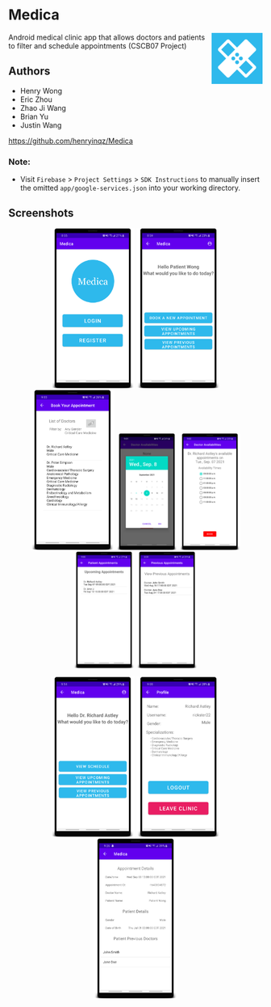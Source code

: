 # Medica
<img src=app/src/main/ic_launcher-playstore.png align="right" width=20%>
Android medical clinic app that allows doctors and patients to filter and schedule appointments (CSCB07 Project)

## Authors
- Henry Wong
- Eric Zhou
- Zhao Ji Wang
- Brian Yu
- Justin Wang

https://github.com/henryinqz/Medica

### Note: 
- Visit `Firebase` > `Project Settings` > `SDK Instructions` to manually insert the omitted `app/google-services.json` into your working directory.

## Screenshots
<p align="center">
  <img src=screenshots/main.png width=33%>
  <img src=screenshots/home_patient.png width=33%>
<!--   <img src=screenshots/profile_patient.png width="239" height="496"> &nbsp; -->
  <img src=screenshots/bookappt_doctor_list.png width=33%>
  <img src=screenshots/bookappt_datepicker.png width=24%>
  <img src=screenshots/bookappt_selecttime.png width=24%>
  <img src=screenshots/upcomingappt_patient.png width=24%>
  <img src=screenshots/prevappt_patient.png width=24%>
</p> 
<p align="center">
  <img src=screenshots/home_doctor.png width=33%>
  <img src=screenshots/profile_doctor.png width=33%>
<!--   <img src=screenshots/schedule_doctor.png width=30%> -->
  <img src=screenshots/appt_info.png width=33%>
</p>
